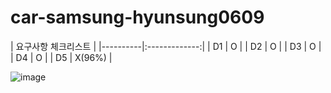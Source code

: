 # car-samsung-hyunsung0609

| 요구사항 체크리스트     |
|----------|:-------------:|
| D1 |  O |
| D2 |  O |
| D3 |  O |
| D4 |  O |
| D5 |  X(96%) |

![image](https://github.com/user-attachments/assets/a2c6d407-fd76-4487-bdb2-da4e4b59762f)
